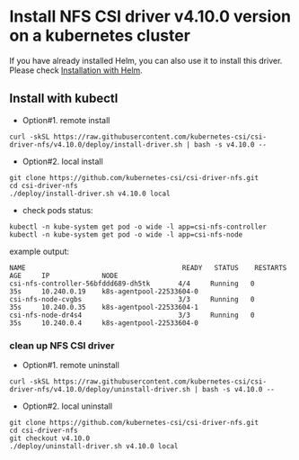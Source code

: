 # Install NFS CSI driver v4.10.0 version on a kubernetes cluster

If you have already installed Helm, you can also use it to install this driver. Please check [Installation with Helm](../charts/README.md).

## Install with kubectl
 - Option#1. remote install
```console
curl -skSL https://raw.githubusercontent.com/kubernetes-csi/csi-driver-nfs/v4.10.0/deploy/install-driver.sh | bash -s v4.10.0 --
```

 - Option#2. local install
```console
git clone https://github.com/kubernetes-csi/csi-driver-nfs.git
cd csi-driver-nfs
./deploy/install-driver.sh v4.10.0 local
```

- check pods status:
```console
kubectl -n kube-system get pod -o wide -l app=csi-nfs-controller
kubectl -n kube-system get pod -o wide -l app=csi-nfs-node
```

example output:

```console
NAME                                       READY   STATUS    RESTARTS   AGE     IP             NODE
csi-nfs-controller-56bfddd689-dh5tk       4/4     Running   0          35s     10.240.0.19    k8s-agentpool-22533604-0
csi-nfs-node-cvgbs                        3/3     Running   0          35s     10.240.0.35    k8s-agentpool-22533604-1
csi-nfs-node-dr4s4                        3/3     Running   0          35s     10.240.0.4     k8s-agentpool-22533604-0
```

### clean up NFS CSI driver
 - Option#1. remote uninstall
```console
curl -skSL https://raw.githubusercontent.com/kubernetes-csi/csi-driver-nfs/v4.10.0/deploy/uninstall-driver.sh | bash -s v4.10.0 --
```

 - Option#2. local uninstall
```console
git clone https://github.com/kubernetes-csi/csi-driver-nfs.git
cd csi-driver-nfs
git checkout v4.10.0
./deploy/uninstall-driver.sh v4.10.0 local
```
